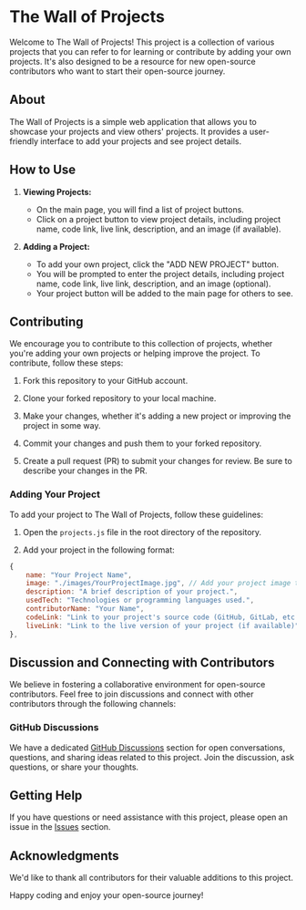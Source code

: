 # The Wall of Projects

Welcome to The Wall of Projects! This project is a collection of various projects that you can refer to for learning or contribute by adding your own projects. It's also designed to be a resource for new open-source contributors who want to start their open-source journey.

## About

The Wall of Projects is a simple web application that allows you to showcase your projects and view others' projects. It provides a user-friendly interface to add your projects and see project details.

## How to Use

1. **Viewing Projects:**
   - On the main page, you will find a list of project buttons.
   - Click on a project button to view project details, including project name, code link, live link, description, and an image (if available).

2. **Adding a Project:**
   - To add your own project, click the "ADD NEW PROJECT" button.
   - You will be prompted to enter the project details, including project name, code link, live link, description, and an image (optional).
   - Your project button will be added to the main page for others to see.
## Contributing

We encourage you to contribute to this collection of projects, whether you're adding your own projects or helping improve the project. To contribute, follow these steps:

1. Fork this repository to your GitHub account.

2. Clone your forked repository to your local machine.

3. Make your changes, whether it's adding a new project or improving the project in some way.

4. Commit your changes and push them to your forked repository.

5. Create a pull request (PR) to submit your changes for review. Be sure to describe your changes in the PR.

### Adding Your Project

To add your project to The Wall of Projects, follow these guidelines:

1. Open the `projects.js` file in the root directory of the repository.

2. Add your project in the following format:

```javascript
{
    name: "Your Project Name",
    image: "./images/YourProjectImage.jpg", // Add your project image to the `images` directory
    description: "A brief description of your project.",
    usedTech: "Technologies or programming languages used.",
    contributorName: "Your Name",
    codeLink: "Link to your project's source code (GitHub, GitLab, etc.)",
    liveLink: "Link to the live version of your project (if available)",
},
```
## Discussion and Connecting with Contributors

We believe in fostering a collaborative environment for open-source contributors. Feel free to join discussions and connect with other contributors through the following channels:

### GitHub Discussions

We have a dedicated [GitHub Discussions](https://github.com/MrAshwin2142/The-Wall-of-Projects/discussions) section for open conversations, questions, and sharing ideas related to this project. Join the discussion, ask questions, or share your thoughts.

## Getting Help

If you have questions or need assistance with this project, please open an issue in the [Issues](https://github.com/MrAshwin2142/The-Wall-of-Projects/issues) section.

## Acknowledgments

We'd like to thank all contributors for their valuable additions to this project.

Happy coding and enjoy your open-source journey!
 
 
